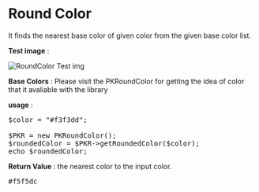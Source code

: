 # Round Color&nbsp;

It finds the nearest base color of given color from the given base color list.

**Test image** :


![RoundColor Test img](http://i.imgur.com/ri52ekC.jpg)

**Base Colors** :
Please visit the PKRoundColor for getting the idea of color that it avaliable with the library

**usage** :

<pre>
$color = "#f3f3dd";

$PKR = new PKRoundColor();
$roundedColor = $PKR->getRoundedColor($color);
echo $roundedColor;
</pre>

**Return Value** : the nearest color to the input color.

<pre>
#f5f5dc
</pre>

